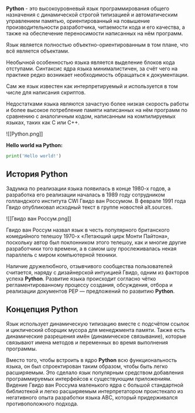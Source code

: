 **Python** - это  высокоуровневый язык программирования общего назначения с динамической строгой типизацией и автоматическим управлением памятью, ориентированный на повышение производительности разработчика, читаемости кода и его качества, а также на обеспечение переносимости написанных на нём программ.

Язык является полностью объектно-ориентированным в том плане, что всё является объектами.

Необычной особенностью языка является выделение блоков кода отступами. Синтаксис ядра языка минималистичен, за счёт чего на практике редко возникает необходимость обращаться к документации.

Сам же язык известен как интерпретируемый и используется в том числе для написания скриптов.

Недостатками языка являются зачастую более низкая скорость работы и более высокое потребление памяти написанных на нём программ по сравнению с аналогичным кодом, написанным на компилируемых языках, таких как C или C++.

![[Python.png]]

**Hello world на Python:**

```Python
print('Hello world!')
```

## История Python

Задумка по реализации языка появилась в конце 1980-х годов, а разработка его реализации началась в 1989 году сотрудником голландского института CWI Гвидо ван Россумом. В феврале 1991 года Гвидо опубликовал исходный текст в группе новостей alt.sources.

![[Гвидо ван Россум.png]]

Гвидо ван Россум назвал язык в честь популярного британского комедийного телешоу 1970-х «Летающий цирк Монти Пайтона», поскольку автор был поклонником этого телешоу, как и многие другие разработчики того времени, а в самом шоу прослеживалась некая параллель с миром компьютерной техники.

Наличие дружелюбного, отзывчивого сообщества пользователей считается, наряду с дизайнерской интуицией Гвидо, одним из факторов успеха **Python**. Развитие языка происходит согласно чётко регламентированному процессу создания, обсуждения, отбора и реализации документов PEP — предложений по развитию **Python**.

## Концепция Python

Язык использует динамическую типизацию вместе с подсчётом ссылок и циклический сборщик мусора для менеджмента памяти. Также есть динамические разрешения имён (динамическое связывание), которые связывают имена методов и переменных во время выполнения программы.

Вместо того, чтобы встроить в ядро **Python** всю функциональность языка, он был спроектирован таким образом, чтобы быть легко расширяемым. Это сделало язык популярным средством добавления программируемых интерфейсов к существующим приложениям. Видение Гвидо ван Россума маленького ядра с большой стандартной библиотекой и легко расширяемым интерпретатором проистекало из негативного опыта разработки языка ABC, который придерживался противоположного подхода.